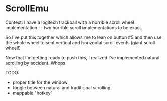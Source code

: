 ScrollEmu
=========

Context: I have a logitech trackball with a horrible scroll wheel implementation -- two horrible scroll implementations to be exact.

So I've put this together which allows me to lean on button #5 and then use the whole wheel to sent vertical and horizontal scroll events (giant scroll wheel!)

Now that I'm getting ready to push this, I realized I've implemented natural scrolling by accident. Whops.

TODO:
* proper title for the window
* toggle between natural and traditional scrolling
* mappable "hotkey"
